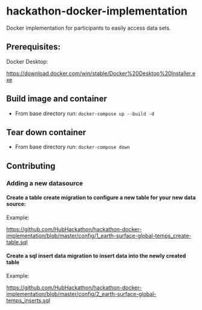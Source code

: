# hackathon-docker-implementation
Docker implementation for participants to easily access data sets.

## Prerequisites:

Docker Desktop:

https://download.docker.com/win/stable/Docker%20Desktop%20Installer.exe

## Build image and container
* From base directory run:
`docker-compose up --build -d`

## Tear down container
* From base directory run:
`docker-compose down`

## Contributing
### Adding a new datasource
#### Create a table create migration to configure a new table for your new data source:

Example: 

https://github.com/HubHackathon/hackathon-docker-implementation/blob/master/config/1_earth-surface-global-temps_create-table.sql

#### Create a sql insert data migration to insert data into the newly created table

Example: 

https://github.com/HubHackathon/hackathon-docker-implementation/blob/master/config/2_earth-surface-global-temps_inserts.sql
